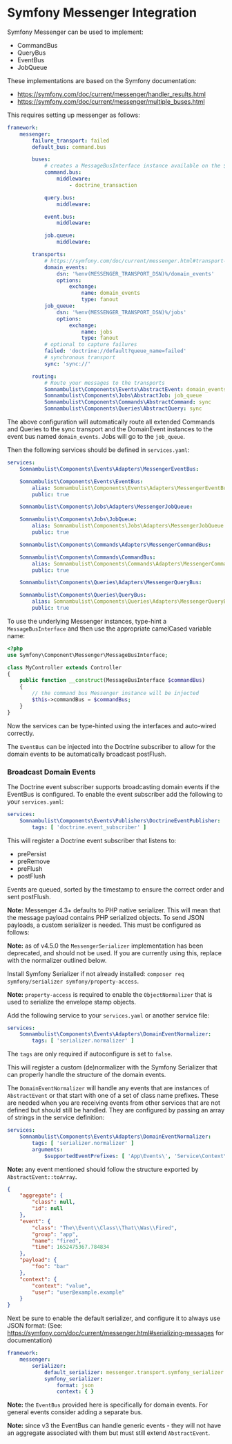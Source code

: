 # Symfony Messenger Integration

Symfony Messenger can be used to implement:

* CommandBus
* QueryBus
* EventBus
* JobQueue

These implementations are based on the Symfony documentation:

* https://symfony.com/doc/current/messenger/handler_results.html
* https://symfony.com/doc/current/messenger/multiple_buses.html

This requires setting up messenger as follows:

```yaml
framework:
    messenger:
        failure_transport: failed
        default_bus: command.bus

        buses:
            # creates a MessageBusInterface instance available on the $commandBus argument
            command.bus:
                middleware:
                    - doctrine_transaction

            query.bus:
                middleware:

            event.bus:
                middleware:

            job.queue:
                middleware:

        transports:
            # https://symfony.com/doc/current/messenger.html#transport-configuration
            domain_events:
                dsn: '%env(MESSENGER_TRANSPORT_DSN)%/domain_events'
                options:
                    exchange:
                        name: domain_events
                        type: fanout
            job_queue:
                dsn: '%env(MESSENGER_TRANSPORT_DSN)%/jobs'
                options:
                    exchange:
                        name: jobs
                        type: fanout
            # optional to capture failures
            failed: 'doctrine://default?queue_name=failed'
            # synchronous transport
            sync: 'sync://'

        routing:
            # Route your messages to the transports
            Somnambulist\Components\Events\AbstractEvent: domain_events
            Somnambulist\Components\Jobs\AbstractJob: job_queue
            Somnambulist\Components\Commands\AbstractCommand: sync
            Somnambulist\Components\Queries\AbstractQuery: sync
```

The above configuration will automatically route all extended Commands and Queries to the sync
transport and the DomainEvent instances to the event bus named `domain_events`. Jobs will go to
the `job_queue`.

Then the following services should be defined in `services.yaml`:

```yaml
services:
    Somnambulist\Components\Events\Adapters\MessengerEventBus:

    Somnambulist\Components\Events\EventBus:
        alias: Somnambulist\Components\Events\Adapters\MessengerEventBus
        public: true

    Somnambulist\Components\Jobs\Adapters\MessengerJobQueue:

    Somnambulist\Components\Jobs\JobQueue:
        alias: Somnambulist\Components\Jobs\Adapters\MessengerJobQueue
        public: true

    Somnambulist\Components\Commands\Adapters\MessengerCommandBus:

    Somnambulist\Components\Commands\CommandBus:
        alias: Somnambulist\Components\Commands\Adapters\MessengerCommandBus
        public: true

    Somnambulist\Components\Queries\Adapters\MessengerQueryBus:

    Somnambulist\Components\Queries\QueryBus:
        alias: Somnambulist\Components\Queries\Adapters\MessengerQueryBus
        public: true
```

To use the underlying Messenger instances, type-hint a `MessageBusInterface` and then use
the appropriate camelCased variable name:

```php
<?php
use Symfony\Component\Messenger\MessageBusInterface;

class MyController extends Controller
{
    public function __construct(MessageBusInterface $commandBus)
    {
        // the command bus Messenger instance will be injected
        $this->commandBus = $commandBus;
    }
}
```

Now the services can be type-hinted using the interfaces and auto-wired correctly.

The `EventBus` can be injected into the Doctrine subscriber to allow for the domain events
to be automatically broadcast postFlush.

### Broadcast Domain Events

The Doctrine event subscriber supports broadcasting domain events if the EventBus is configured.
To enable the event subscriber add the following to your `services.yaml`:

```yaml
services:
    Somnambulist\Components\Events\Publishers\DoctrineEventPublisher:
        tags: [ 'doctrine.event_subscriber' ]
```

This will register a Doctrine event subscriber that listens to:

* prePersist
* preRemove
* preFlush
* postFlush

Events are queued, sorted by the timestamp to ensure the correct order and sent postFlush.

__Note:__ Messenger 4.3+ defaults to PHP native serializer. This will mean that the
message payload contains PHP serialized objects. To send JSON payloads, a custom serializer is
needed. This must be configured as follows:

__Note:__ as of v4.5.0 the `MessengerSerializer` implementation has been deprecated, and should
not be used. If you are currently using this, replace with the normalizer outlined below.

Install Symfony Serializer if not already installed: `composer req symfony/serializer symfony/property-access`.

__Note:__ `property-access` is required to enable the `ObjectNormalizer` that is used to
serialize the envelope stamp objects.

Add the following service to your `services.yaml` or another service file:

```yaml
services:
    Somnambulist\Components\Events\Adapters\DomainEventNormalizer:
        tags: [ 'serializer.normalizer' ]
```

The `tags` are only required if autoconfigure is set to `false`.

This will register a custom (de)normalizer with the Symfony Serializer that can properly handle
the structure of the domain events.

The `DomainEventNormalizer` will handle any events that are instances of `AbstractEvent` or that
start with one of a set of class name prefixes. These are needed when you are receiving events
from other services that are not defined but should still be handled. They are configured by passing
an array of strings in the service definition:

```yaml
services:
    Somnambulist\Components\Events\Adapters\DomainEventNormalizer:
        tags: [ 'serializer.normalizer' ]
        arguments:
            $supportedEventPrefixes: [ 'App\Events\', 'Service\Context\Events' ]
```

__Note:__ any event mentioned should follow the structure exported by `AbstractEvent::toArray`.
```json
{
    "aggregate": {
        "class": null,
        "id": null
    },
    "event": {
        "class": "The\\Event\\Class\\That\\Was\\Fired",
        "group": "app",
        "name": "fired",
        "time": 1652475367.784834
    },
    "payload": {
        "foo": "bar"
    },
    "context": {
        "context": "value",
        "user": "user@example.example"
    }
}
```

Next be sure to enable the default serializer, and configure it to always use JSON format:
(See: https://symfony.com/doc/current/messenger.html#serializing-messages for documentation)

```yaml
framework:
    messenger:
        serializer:
            default_serializer: messenger.transport.symfony_serializer
            symfony_serializer:
                format: json
                context: { }
```

__Note:__ the `EventBus` provided here is specifically for domain events. For general events
consider adding a separate bus.

__Note:__ since v3 the EventBus can handle generic events - they will not have an aggregate
associated with them but must still extend `AbstractEvent`.
